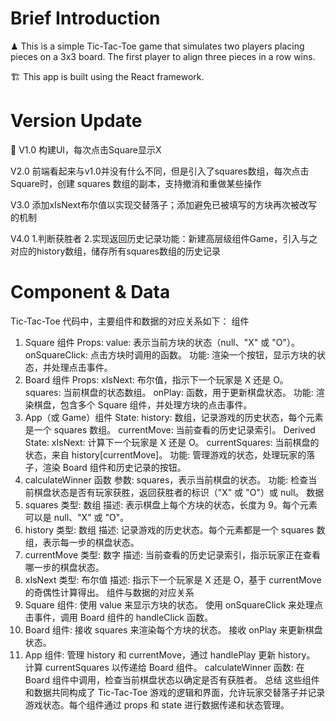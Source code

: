 # Brief Introduction
♟ This is a simple Tic-Tac-Toe game that simulates two players placing pieces on a 3x3 board. The first player to align three pieces in a row wins. 

🏗 This app is built using the React framework.

# Version Update
📂 V1.0 构建UI，每次点击Square显示X

   V2.0 前端看起来与v1.0并没有什么不同，但是引入了squares数组，每次点击Square时，创建 squares 数组的副本，支持撤消和重做某些操作

   V3.0 添加xIsNext布尔值以实现交替落子；添加避免已被填写的方块再次被改写的机制

   V4.0 1.判断获胜者
        2.实现返回历史记录功能：新建高层级组件Game，引入与之对应的history数组，储存所有squares数组的历史记录

# Component & Data
Tic-Tac-Toe 代码中，主要组件和数据的对应关系如下：
组件
1. Square 组件
   Props: 
   value: 表示当前方块的状态（null、"X" 或 "O"）。
   onSquareClick: 点击方块时调用的函数。
   功能: 渲染一个按钮，显示方块的状态，并处理点击事件。
2. Board 组件
   Props:
   xIsNext: 布尔值，指示下一个玩家是 X 还是 O。
   squares: 当前棋盘的状态数组。
   onPlay: 函数，用于更新棋盘状态。
   功能: 渲染棋盘，包含多个 Square 组件，并处理方块的点击事件。
3. App（或 Game）组件
   State:
   history: 数组，记录游戏的历史状态，每个元素是一个 squares 数组。
   currentMove: 当前查看的历史记录索引。
   Derived State:
   xIsNext: 计算下一个玩家是 X 还是 O。
   currentSquares: 当前棋盘的状态，来自 history[currentMove]。
   功能: 管理游戏的状态，处理玩家的落子，渲染 Board 组件和历史记录的按钮。
4. calculateWinner 函数
   参数: squares，表示当前棋盘的状态。
   功能: 检查当前棋盘状态是否有玩家获胜，返回获胜者的标识（"X" 或 "O"）或 null。
数据
1. squares
   类型: 数组
   描述: 表示棋盘上每个方块的状态，长度为 9。每个元素可以是 null、"X" 或 "O"。
2. history
   类型: 数组
   描述: 记录游戏的历史状态。每个元素都是一个 squares 数组，表示每一步的棋盘状态。
3. currentMove
   类型: 数字
   描述: 当前查看的历史记录索引，指示玩家正在查看哪一步的棋盘状态。
4. xIsNext
   类型: 布尔值
   描述: 指示下一个玩家是 X 还是 O，基于 currentMove 的奇偶性计算得出。
组件与数据的对应关系
1. Square 组件:
   使用 value 来显示方块的状态。
   使用 onSquareClick 来处理点击事件，调用 Board 组件的 handleClick 函数。
2. Board 组件:
   接收 squares 来渲染每个方块的状态。
   接收 onPlay 来更新棋盘状态。
3. App 组件:
   管理 history 和 currentMove，通过 handlePlay 更新 history。
   计算 currentSquares 以传递给 Board 组件。
   calculateWinner 函数:
   在 Board 组件中调用，检查当前棋盘状态以确定是否有获胜者。
总结
这些组件和数据共同构成了 Tic-Tac-Toe 游戏的逻辑和界面，允许玩家交替落子并记录游戏状态。每个组件通过 props 和 state 进行数据传递和状态管理。